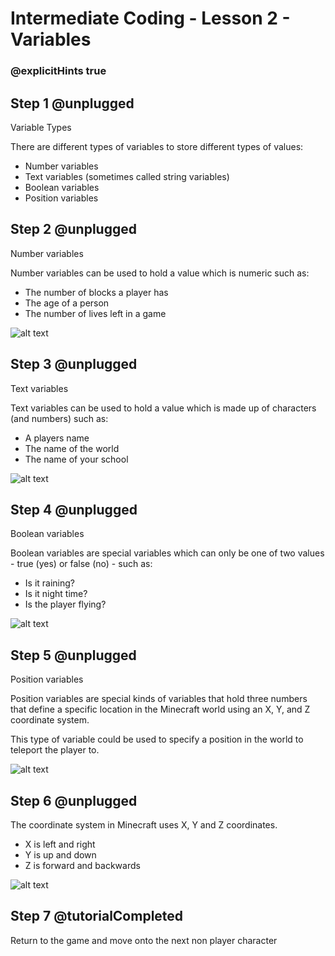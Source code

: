 # Intermediate Coding - Lesson 2 - Variables
### @explicitHints true

## Step 1 @unplugged
Variable Types

There are different types of variables to store different types of values:

- Number variables
- Text variables (sometimes called string variables)
- Boolean variables
- Position variables

## Step 2 @unplugged
Number variables

Number variables can be used to hold a value which is numeric such as:

- The number of blocks a player has
- The age of a person
- The number of lives left in a game

![alt text](https://intermediatev3.codingcredentials.com/Lesson2/2/images/1%20-%20Lesson2IntroNumberVariables.png?raw=true "Number Variables")

## Step 3 @unplugged
Text variables

Text variables can be used to hold a value which is made up of characters (and numbers) such as:

- A players name
- The name of the world
- The name of your school

![alt text](https://intermediatev3.codingcredentials.com/Lesson2/2/images/2%20-%20Lesson2IntroTextVariables.png?raw=true "Text Variables")

## Step 4 @unplugged
Boolean variables

Boolean variables are special variables which can only be one of two values - true (yes) or false (no) - such as:

- Is it raining?
- Is it night time?
- Is the player flying?

![alt text](https://intermediatev3.codingcredentials.com/Lesson2/2/images/3%20-%20Lesson2IntroBooleanVariables.png?raw=true "Boolean Variables")

## Step 5 @unplugged
Position variables

Position variables are special kinds of variables that hold three numbers that define a specific location in the Minecraft world using an X, Y, and Z coordinate system. 

This type of variable could be used to specify a position in the world to teleport the player to.

![alt text](https://intermediatev3.codingcredentials.com/Lesson2/2/images/4%20-%20Lesson2IntroPositionVariables.png?raw=true "Position Variables")

## Step 6 @unplugged
The coordinate system in Minecraft uses X, Y and Z coordinates.

- X is left and right
- Y is up and down
- Z is forward and backwards 

![alt text](https://intermediatev3.codingcredentials.com/Lesson2/2/images/5%20-%20Lesson2IntroCoordinates.jpg?raw=true "X Y Z Coordinates")

## Step 7 @tutorialCompleted
Return to the game and move onto the next non player character